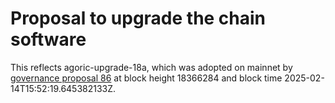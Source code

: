 # Proposal to upgrade the chain software

This reflects agoric-upgrade-18a, which was adopted on mainnet by [governance
proposal 86](https://ping.pub/agoric/gov/86) at block height 18366284 and
block time 2025-02-14T15:52:19.645382133Z.

